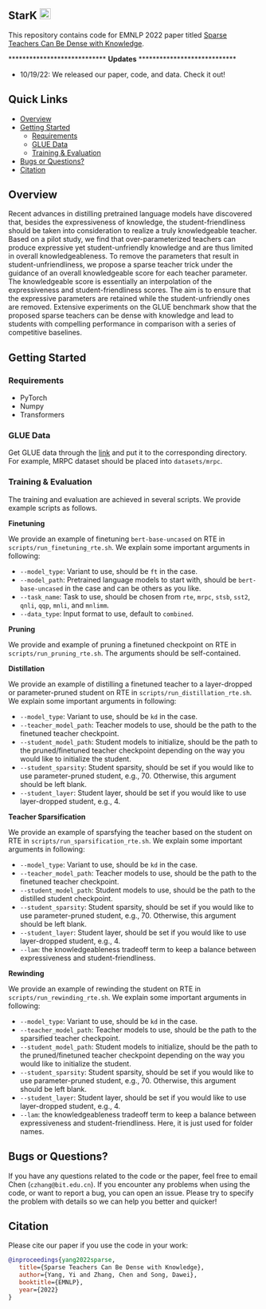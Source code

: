 ## StarK <img src="./ironman.png" width="22" height="22" alt="stark" align=center/>

This repository contains code for EMNLP 2022 paper titled [Sparse Teachers Can Be Dense with Knowledge](https://arxiv.org/abs/2210.03923).

**************************** **Updates** ****************************

<!-- Thanks for your interest in our repo! -->

* 10/19/22: We released our paper, code, and data. Check it out!

## Quick Links

  - [Overview](#overview)
  - [Getting Started](#getting-started)
    - [Requirements](#requirements)
    - [GLUE Data](#glue-data)
    - [Training & Evaluation](#training&evaluation)
  - [Bugs or Questions?](#bugs-or-questions)
  - [Citation](#citation)

## Overview

Recent advances in distilling pretrained language models have discovered that, besides the expressiveness of knowledge, the student-friendliness should be taken into consideration to realize a truly knowledgeable teacher. Based on a pilot study, we find that over-parameterized teachers can produce expressive yet student-unfriendly knowledge and are thus limited in overall knowledgeableness. To remove the parameters that result in student-unfriendliness, we propose a sparse teacher trick under the guidance of an overall knowledgeable score for each teacher parameter. The knowledgeable score is essentially an interpolation of the expressiveness and student-friendliness scores. The aim is to ensure that the expressive parameters are retained while the student-unfriendly ones are removed. Extensive experiments on the GLUE benchmark show that the proposed sparse teachers can be dense with knowledge and lead to students with compelling performance in comparison with a series of competitive baselines.

## Getting Started

### Requirements

- PyTorch
- Numpy
- Transformers

### GLUE Data

Get GLUE data through the [link](https://github.com/nyu-mll/jiant/blob/master/scripts/download_glue_data.py) and put it to the corresponding directory. For example, MRPC dataset should be placed into `datasets/mrpc`.

### Training & Evaluation

The training and evaluation are achieved in several scripts. We provide example scripts as follows.

**Finetuning**

We provide an example of finetuning `bert-base-uncased` on RTE in `scripts/run_finetuning_rte.sh`. We explain some important arguments in following:
* `--model_type`: Variant to use, should be `ft` in the case.
* `--model_path`: Pretrained language models to start with, should be `bert-base-uncased` in the case and can be others as you like.
* `--task_name`: Task to use, should be chosen from `rte`, `mrpc`, `stsb`, `sst2`, `qnli`, `qqp`, `mnli`, and `mnlimm`.
* `--data_type`: Input format to use, default to `combined`.

**Pruning**

We provide and example of pruning a finetuned checkpoint on RTE in `scripts/run_pruning_rte.sh`. The arguments should be self-contained.

**Distillation**

We provide an example of distilling a finetuned teacher to a layer-dropped or parameter-pruned student on RTE in `scripts/run_distillation_rte.sh`. We explain some important arguments in following:
* `--model_type`: Variant to use, should be `kd` in the case.
* `--teacher_model_path`: Teacher models to use, should be the path to the finetuned teacher checkpoint.
* `--student_model_path`: Student models to initialize, should be the path to the pruned/finetuned teacher checkpoint depending on the way you would like to initialize the student.
* `--student_sparsity`: Student sparsity, should be set if you would like to use parameter-pruned student, e.g., 70. Otherwise, this argument should be left blank.
* `--student_layer`: Student layer, should be set if you would like to use layer-dropped student, e.g., 4.

**Teacher Sparsification**

We provide an example of sparsfying the teacher based on the student on RTE in `scripts/run_sparsification_rte.sh`. We explain some important arguments in following:
* `--model_type`: Variant to use, should be `kd` in the case.
* `--teacher_model_path`: Teacher models to use, should be the path to the finetuned teacher checkpoint.
* `--student_model_path`: Student models to use, should be the path to the distilled student checkpoint.
* `--student_sparsity`: Student sparsity, should be set if you would like to use parameter-pruned student, e.g., 70. Otherwise, this argument should be left blank.
* `--student_layer`: Student layer, should be set if you would like to use layer-dropped student, e.g., 4.
* `--lam`: the knowledgeableness tradeoff term to keep a balance between expressiveness and student-friendliness.

**Rewinding**

We provide an example of rewinding the student on RTE in `scripts/run_rewinding_rte.sh`. We explain some important arguments in following:
* `--model_type`: Variant to use, should be `kd` in the case.
* `--teacher_model_path`: Teacher models to use, should be the path to the sparsified teacher checkpoint.
* `--student_model_path`: Student models to initialize, should be the path to the pruned/finetuned teacher checkpoint depending on the way you would like to initialize the student.
* `--student_sparsity`: Student sparsity, should be set if you would like to use parameter-pruned student, e.g., 70. Otherwise, this argument should be left blank.
* `--student_layer`: Student layer, should be set if you would like to use layer-dropped student, e.g., 4.
* `--lam`: the knowledgeableness tradeoff term to keep a balance between expressiveness and student-friendliness. Here, it is just used for folder names.

## Bugs or Questions?

If you have any questions related to the code or the paper, feel free to email Chen (`czhang@bit.edu.cn`). If you encounter any problems when using the code, or want to report a bug, you can open an issue. Please try to specify the problem with details so we can help you better and quicker!

## Citation

Please cite our paper if you use the code in your work:

```bibtex
@inproceedings{yang2022sparse,
   title={Sparse Teachers Can Be Dense with Knowledge},
   author={Yang, Yi and Zhang, Chen and Song, Dawei},
   booktitle={EMNLP},
   year={2022}
}
```

